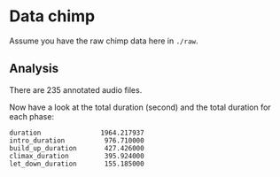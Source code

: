 # Data chimp

Assume you have the raw chimp data here in `./raw`.

## Analysis

There are 235 annotated audio files.

Now have a look at the total duration (second) and the total duration for each phase:

```
duration               1964.217937
intro_duration          976.710000
build_up_duration       427.426000
climax_duration         395.924000
let_down_duration       155.185000
```